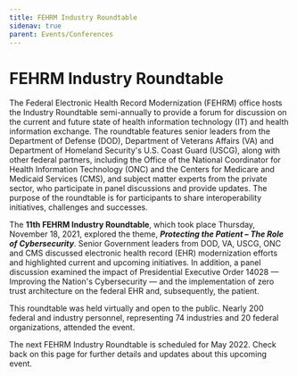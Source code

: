 ```yaml
---
title: FEHRM Industry Roundtable
sidenav: true
parent: Events/Conferences
---
```

# FEHRM Industry Roundtable

The Federal Electronic Health Record Modernization (FEHRM) office hosts the Industry Roundtable semi-annually to provide a forum for discussion on the current and future state of health information technology (IT) and health information exchange. The roundtable features senior leaders from the Department of Defense (DOD), Department of Veterans Affairs (VA) and Department of Homeland Security's U.S. Coast Guard (USCG), along with other federal partners, including the Office of the National Coordinator for Health Information Technology (ONC) and the Centers for Medicare and Medicaid Services (CMS), and subject matter experts from the private sector, who participate in panel discussions and provide updates. The purpose of the roundtable is for participants to share interoperability initiatives, challenges and successes.

The **11th FEHRM Industry Roundtable**, which took place Thursday, November 18, 2021, explored the theme, ***Protecting the Patient – The Role of Cybersecurity***. Senior Government leaders from DOD, VA, USCG, ONC and CMS discussed electronic health record (EHR) modernization efforts and highlighted current and upcoming initiatives. In addition, a panel discussion examined the impact of Presidential Executive Order 14028 — Improving the Nation's Cybersecurity — and the implementation of zero trust architecture on the federal EHR and, subsequently, the patient.

This roundtable was held virtually and open to the public. Nearly 200 federal and industry personnel, representing 74 industries and 20 federal organizations, attended the event.

The next FEHRM Industry Roundtable is scheduled for May 2022. Check back on this page for further details and updates about this upcoming event.